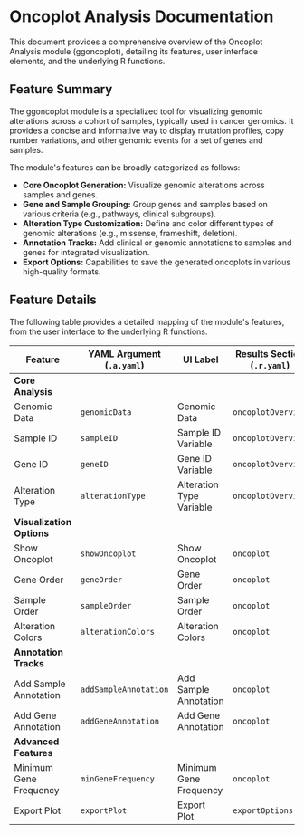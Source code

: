 # Oncoplot Analysis Documentation

This document provides a comprehensive overview of the Oncoplot Analysis module (ggoncoplot), detailing its features, user interface elements, and the underlying R functions.

## Feature Summary

The ggoncoplot module is a specialized tool for visualizing genomic alterations across a cohort of samples, typically used in cancer genomics. It provides a concise and informative way to display mutation profiles, copy number variations, and other genomic events for a set of genes and samples.

The module's features can be broadly categorized as follows:

*   **Core Oncoplot Generation:** Visualize genomic alterations across samples and genes.
*   **Gene and Sample Grouping:** Group genes and samples based on various criteria (e.g., pathways, clinical subgroups).
*   **Alteration Type Customization:** Define and color different types of genomic alterations (e.g., missense, frameshift, deletion).
*   **Annotation Tracks:** Add clinical or genomic annotations to samples and genes for integrated visualization.
*   **Export Options:** Capabilities to save the generated oncoplots in various high-quality formats.

## Feature Details

The following table provides a detailed mapping of the module's features, from the user interface to the underlying R functions.

| Feature                          | YAML Argument (`.a.yaml`)      | UI Label                               | Results Section (`.r.yaml`)         | R Function (`.b.R`)                  |
| -------------------------------- | ------------------------------ | -------------------------------------- | ----------------------------------- | ------------------------------------ |
| **Core Analysis**                |                                |                                        |                                     |                                      |
| Genomic Data                     | `genomicData`                  | Genomic Data                           | `oncoplotOverview`                  | `.prepareOncoplotData`               |
| Sample ID                        | `sampleID`                     | Sample ID Variable                     | `oncoplotOverview`                  | `.prepareOncoplotData`               |
| Gene ID                          | `geneID`                       | Gene ID Variable                       | `oncoplotOverview`                  | `.prepareOncoplotData`               |
| Alteration Type                  | `alterationType`               | Alteration Type Variable               | `oncoplotOverview`                  | `.prepareOncoplotData`               |
| **Visualization Options**        |                                |                                        |                                     |                                      |
| Show Oncoplot                    | `showOncoplot`                 | Show Oncoplot                          | `oncoplot`                          | `.plotOncoplot`                      |
| Gene Order                       | `geneOrder`                    | Gene Order                             | `oncoplot`                          | `.plotOncoplot`                      |
| Sample Order                     | `sampleOrder`                  | Sample Order                           | `oncoplot`                          | `.plotOncoplot`                      |
| Alteration Colors                | `alterationColors`             | Alteration Colors                      | `oncoplot`                          | `.plotOncoplot`                      |
| **Annotation Tracks**            |                                |                                        |                                     |                                      |
| Add Sample Annotation            | `addSampleAnnotation`          | Add Sample Annotation                  | `oncoplot`                          | `.addSampleAnnotation`               |
| Add Gene Annotation              | `addGeneAnnotation`            | Add Gene Annotation                    | `oncoplot`                          | `.addGeneAnnotation`                 |
| **Advanced Features**            |                                |                                        |                                     |                                      |
| Minimum Gene Frequency           | `minGeneFrequency`             | Minimum Gene Frequency                 | `oncoplot`                          | `.filterGenes`                       |
| Export Plot                      | `exportPlot`                   | Export Plot                            | `exportOptions`                     | `.exportOncoplot`                    |